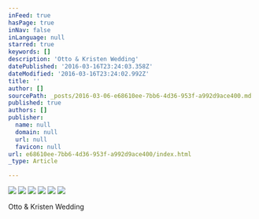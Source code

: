 ```yaml
---
inFeed: true
hasPage: true
inNav: false
inLanguage: null
starred: true
keywords: []
description: 'Otto & Kristen Wedding'
datePublished: '2016-03-16T23:24:03.358Z'
dateModified: '2016-03-16T23:24:02.992Z'
title: ''
author: []
sourcePath: _posts/2016-03-06-e68610ee-7bb6-4d36-953f-a992d9ace400.md
published: true
authors: []
publisher:
  name: null
  domain: null
  url: null
  favicon: null
url: e68610ee-7bb6-4d36-953f-a992d9ace400/index.html
_type: Article

---
```

![](https://s3-us-west-2.amazonaws.com/the-grid-img/p/ea1dd8cf0264ec908dd89f72051a02e92a36f79e.jpg)
![](https://the-grid-user-content.s3-us-west-2.amazonaws.com/cf31b764-82d6-4081-84d8-6172c20d6145.jpg)
![](https://the-grid-user-content.s3-us-west-2.amazonaws.com/44e579c7-53d0-4b64-9cb0-29ca092768b1.jpg)
![](https://s3-us-west-2.amazonaws.com/the-grid-img/p/73faf41c8f72bf25da8b31a99192659f304321cc.jpg)
![](https://the-grid-user-content.s3-us-west-2.amazonaws.com/e70abdf0-f1aa-4a23-aeb9-59aaaedc24da.jpg)
![](https://s3-us-west-2.amazonaws.com/the-grid-img/p/e01230c008e6c1dfb569652d3e95c4d74ef7cfa4.jpg)

Otto & Kristen Wedding